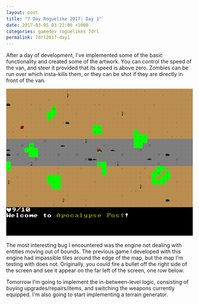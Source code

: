 ```yaml
---
layout: post
title: "7 Day Roguelike 2017: Day 1"
date: 2017-03-05 03:22:00 +1000
categories: gamedev roguelikes 7drl
permalink: 7drl2017-day1
---
```


After a day of development, I've implemented some of the basic functionality and
created some of the artwork. You can control the speed of the van, and steer it
provided that its speed is above zero. Zombies can be run over which insta-kills
them, or they can be shot if they are directly in front of the van.

![screenshot](/images/7drl2017-day1/screenshot.png)

The most interesting bug I encountered was the engine not dealing with entities
moving out of bounds. The previous game I developed with this engine had
impassible tiles around the edge of the map, but the map I'm testing with does
not. Originally, you could fire a bullet off the right side of the screen and
see it appear on the far left of the screen, one row below.

Tomorrow I'm going to implement the in-between-level logic, consisting of
buying upgrades/repairs/items, and switching the weapons currently equipped.
I'm also going to start implementing a terrain generator.
